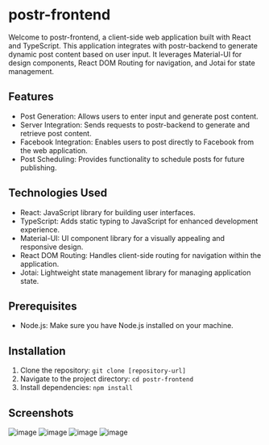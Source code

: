 # postr-frontend

Welcome to postr-frontend, a client-side web application built with React and TypeScript. 
This application integrates with postr-backend to generate dynamic post content based on user input. 
It leverages Material-UI for design components, React DOM Routing for navigation, and Jotai for state management.

## Features
- Post Generation: Allows users to enter input and generate post content.
- Server Integration: Sends requests to postr-backend to generate and retrieve post content.
- Facebook Integration: Enables users to post directly to Facebook from the web application.
- Post Scheduling: Provides functionality to schedule posts for future publishing.

## Technologies Used
- React: JavaScript library for building user interfaces.
- TypeScript: Adds static typing to JavaScript for enhanced development experience.
- Material-UI: UI component library for a visually appealing and responsive design.
- React DOM Routing: Handles client-side routing for navigation within the application.
- Jotai: Lightweight state management library for managing application state.

## Prerequisites
- Node.js: Make sure you have Node.js installed on your machine.

## Installation
1. Clone the repository: `git clone [repository-url]`
2. Navigate to the project directory: `cd postr-frontend`
3. Install dependencies: `npm install`

## Screenshots
![image](https://github.com/DinuOctavian1/postr-frontend/assets/65591160/72242210-47f7-46c2-b054-5a09fe6a7c84)
![image](https://github.com/DinuOctavian1/postr-frontend/assets/65591160/b292eaf7-3ae3-4383-ab01-5d4b4e7a1d3e)
![image](https://github.com/DinuOctavian1/postr-frontend/assets/65591160/2664f686-0b8c-42cb-8e16-aa44089f7584)
![image](https://github.com/DinuOctavian1/postr-frontend/assets/65591160/a519a463-970e-4ca0-81b1-af151186368f)

